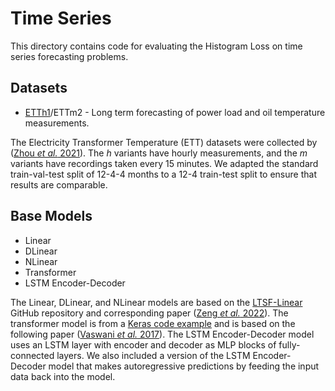 # Time Series

This directory contains code for evaluating the Histogram Loss on time series forecasting problems.

## Datasets
 - [ETTh1](https://paperswithcode.com/sota/time-series-forecasting-on-etth1-720)/ETTm2 - Long term forecasting of power load and oil temperature measurements.

The Electricity Transformer Temperature (ETT) datasets were collected by ([Zhou *et al.* 2021](https://arxiv.org/pdf/2012.07436.pdf)). The *h* variants have hourly measurements, and the *m* variants have recordings taken every 15 minutes. We adapted the standard train-val-test split of 12-4-4 months to a 12-4 train-test split to ensure that results are comparable. 

## Base Models
 - Linear
 - DLinear
 - NLinear
 - Transformer
 - LSTM Encoder-Decoder

The Linear, DLinear, and NLinear models are based on the [LTSF-Linear](https://github.com/cure-lab/LTSF-Linear) GitHub repository and corresponding paper ([Zeng *et al.* 2022]((https://arxiv.org/pdf/2205.13504.pdf))). The transformer model is from a [Keras code example](https://keras.io/examples/timeseries/timeseries_classification_transformer/) and is based on the following paper ([Vaswani *et al.* 2017]((https://arxiv.org/pdf/1706.03762.pdf))). The LSTM Encoder-Decoder model uses an LSTM layer with encoder and decoder as MLP blocks of fully-connected layers. We also included a version of the LSTM Encoder-Decoder model that makes autoregressive predictions by feeding the input data back into the model.